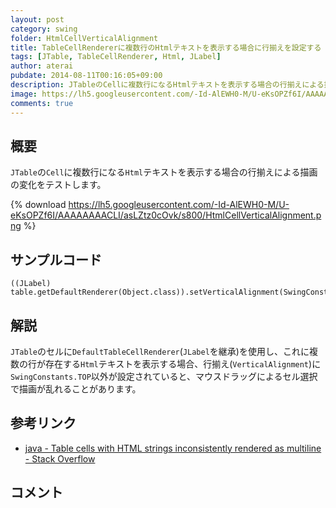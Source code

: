 ```yaml
---
layout: post
category: swing
folder: HtmlCellVerticalAlignment
title: TableCellRendererに複数行のHtmlテキストを表示する場合に行揃えを設定する
tags: [JTable, TableCellRenderer, Html, JLabel]
author: aterai
pubdate: 2014-08-11T00:16:05+09:00
description: JTableのCellに複数行になるHtmlテキストを表示する場合の行揃えによる描画の変化をテストします。
image: https://lh5.googleusercontent.com/-Id-AlEWH0-M/U-eKsOPZf6I/AAAAAAAACLI/asLZtz0cOvk/s800/HtmlCellVerticalAlignment.png
comments: true
---
```

## 概要
`JTable`の`Cell`に複数行になる`Html`テキストを表示する場合の行揃えによる描画の変化をテストします。

{% download https://lh5.googleusercontent.com/-Id-AlEWH0-M/U-eKsOPZf6I/AAAAAAAACLI/asLZtz0cOvk/s800/HtmlCellVerticalAlignment.png %}

## サンプルコード
<pre class="prettyprint"><code>((JLabel) table.getDefaultRenderer(Object.class)).setVerticalAlignment(SwingConstants.TOP);
</code></pre>

## 解説
`JTable`のセルに`DefaultTableCellRenderer`(`JLabel`を継承)を使用し、これに複数の行が存在する`Html`テキストを表示する場合、行揃え(`VerticalAlignment`)に`SwingConstants.TOP`以外が設定されていると、マウスドラッグによるセル選択で描画が乱れることがあります。

## 参考リンク
- [java - Table cells with HTML strings inconsistently rendered as multiline - Stack Overflow](http://stackoverflow.com/questions/25043191/table-cells-with-html-strings-inconsistently-rendered-as-multiline)

<!-- dummy comment line for breaking list -->

## コメント

